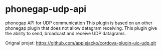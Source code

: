 phonegap-udp-api
================

phonegap API for UDP communication
This plugin is based on an other phonegap plugin that does not allow datagram receiving.
This plugin give the ability to send, broadcast and receive UDP datagrams.

Orignal projet: https://github.com/applejacko/cordova-plugin-uic-udp.git

